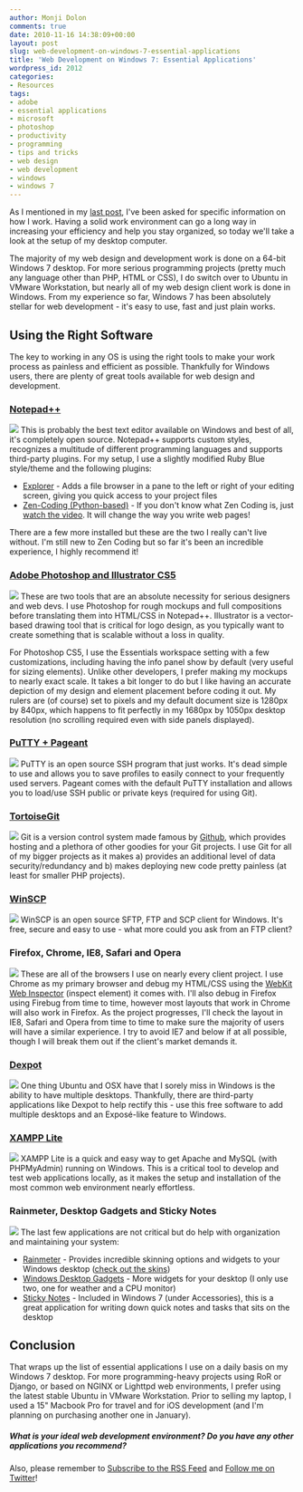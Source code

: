 ```yaml
---
author: Monji Dolon
comments: true
date: 2010-11-16 14:38:09+00:00
layout: post
slug: web-development-on-windows-7-essential-applications
title: 'Web Development on Windows 7: Essential Applications'
wordpress_id: 2012
categories:
- Resources
tags:
- adobe
- essential applications
- microsoft
- photoshop
- productivity
- programming
- tips and tricks
- web design
- web development
- windows
- windows 7
---
```


As I mentioned in my [last post](http://devgrow.com/how-i-create-websites-a-look-inside-the-creative-process/), I've been asked for specific information on how I work.  Having a solid work environment can go a long way in increasing your efficiency and help you stay organized, so today we'll take a look at the setup of my desktop computer.

The majority of my web design and development work is done on a 64-bit Windows 7 desktop.  For more serious programming projects (pretty much any language other than PHP, HTML or CSS), I do switch over to Ubuntu in VMware Workstation, but nearly all of my web design client work is done in Windows.  From my experience so far, Windows 7 has been absolutely stellar for web development - it's easy to use, fast and just plain works.

## Using the Right Software

The key to working in any OS is using the right tools to make your work process as painless and efficient as possible.  Thankfully for Windows users, there are plenty of great tools available for web design and development.

### [Notepad++](http://notepad-plus-plus.org/)

[![](http://devgrow.s3.amazonaws.com/assets/images/notepad.gif)](http://notepad-plus-plus.org/)
This is probably the best text editor available on Windows and best of all, it's completely open source.  Notepad++ supports custom styles, recognizes a multitude of different programming languages and supports third-party plugins.  For my setup, I use a slightly modified Ruby Blue style/theme and the following plugins:

  * [Explorer](http://sourceforge.net/projects/npp-plugins/) - Adds a file browser in a pane to the left or right of your editing screen, giving you quick access to your project files
  * [Zen-Coding (Python-based)](http://code.google.com/p/zen-coding/downloads/detail?name=Zen.Coding-Notepad%2B%2B.v0.6.1.zip&can=2&q=) - If you don't know what Zen Coding is, just [watch the video](http://vimeo.com/7405114).  It will change the way you write web pages!

There are a few more installed but these are the two I really can't live without.  I'm still new to Zen Coding but so far it's been an incredible experience, I highly recommend it!

### [Adobe Photoshop and Illustrator CS5](http://www.adobe.com/products/photoshop/compare/)

[![](http://devgrow.s3.amazonaws.com/assets/images/photoshop.gif)](http://www.adobe.com/products/photoshop/compare/)
These are two tools that are an absolute necessity for serious designers and web devs.  I use Photoshop for rough mockups and full compositions before translating them into HTML/CSS in Notepad++.  Illustrator is a vector-based drawing tool that is critical for logo design, as you typically want to create something that is scalable without a loss in quality.

For Photoshop CS5, I use the Essentials workspace setting with a few customizations, including having the info panel show by default (very useful for sizing elements).  Unlike other developers, I prefer making my mockups to nearly exact scale.  It takes a bit longer to do but I like having an accurate depiction of my design and element placement before coding it out.  My rulers are (of course) set to pixels and my default document size is 1280px by 840px, which happens to fit perfectly in my 1680px by 1050px desktop resolution (no scrolling required even with side panels displayed).

### [PuTTY + Pageant](http://www.chiark.greenend.org.uk/~sgtatham/putty/download.html)

[![](http://devgrow.s3.amazonaws.com/assets/images/putty1.gif)](http://www.chiark.greenend.org.uk/~sgtatham/putty/download.html)
PuTTY is an open source SSH program that just works.  It's dead simple to use and allows you to save profiles to easily connect to your frequently used servers.  Pageant comes with the default PuTTY installation and allows you to load/use SSH public or private keys (required for using Git).

### [TortoiseGit](http://code.google.com/p/tortoisegit/)

[![](http://devgrow.s3.amazonaws.com/assets/images/tortoisegit.gif)](http://code.google.com/p/tortoisegit/)
Git is a version control system made famous by [Github](http://www.github.com/), which provides hosting and a plethora of other goodies for your Git projects.  I use Git for all of my bigger projects as it makes a) provides an additional level of data security/redundancy and b) makes deploying new code pretty painless (at least for smaller PHP projects).

### [WinSCP](http://winscp.net/eng/index.php)

[![](http://devgrow.s3.amazonaws.com/assets/images/winscp.gif)](http://winscp.net/eng/index.php)
WinSCP is an open source SFTP, FTP and SCP client for Windows.  It's free, secure and easy to use - what more could you ask from an FTP client?

### Firefox, Chrome, IE8, Safari and Opera

![](http://devgrow.s3.amazonaws.com/assets/images/browsers.gif)
These are all of the browsers I use on nearly every client project.  I use Chrome as my primary browser and debug my HTML/CSS using the [WebKit Web Inspector](http://webkit.org/blog/197/web-inspector-redesign/) (inspect element) it comes with.  I'll also debug in Firefox using Firebug from time to time, however most layouts that work in Chrome will also work in Firefox.  As the project progresses, I'll check the layout in IE8, Safari and Opera from time to time to make sure the majority of users will have a similar experience.  I try to avoid IE7 and below if at all possible, though I will break them out if the client's market demands it.

### [Dexpot](http://www.dexpot.de/index.php?lang=en)

[![](http://devgrow.s3.amazonaws.com/assets/images/dexpot.gif)](http://www.dexpot.de/index.php?lang=en)
One thing Ubuntu and OSX have that I sorely miss in Windows is the ability to have multiple desktops.  Thankfully, there are third-party applications like Dexpot to help rectify this - use this free software to add multiple desktops and an Exposé-like feature to Windows.

### [XAMPP Lite](http://www.apachefriends.org/en/xampp-windows.html)

[![](http://devgrow.s3.amazonaws.com/assets/images/xampp.gif)](http://www.apachefriends.org/en/xampp-windows.html)
XAMPP Lite is a quick and easy way to get Apache and MySQL (with PHPMyAdmin) running on Windows.  This is a critical tool to develop and test web applications locally, as it makes the setup and installation of the most common web environment nearly effortless.

### Rainmeter, Desktop Gadgets and Sticky Notes

![](http://devgrow.s3.amazonaws.com/assets/images/desktop.jpg)
The last few applications are not critical but do help with organization and maintaining your system:

  * [Rainmeter](http://rainmeter.net/RainCMS/) - Provides incredible skinning options and widgets to your Windows desktop ([check out the skins](http://customize.org/rainmeter))
  * [Windows Desktop Gadgets](http://msdn.microsoft.com/en-us/library/dd834142.aspx) - More widgets for your desktop (I only use two, one for weather and a CPU monitor)
  * [Sticky Notes](http://windows.microsoft.com/en-US/windows7/products/features/sticky-notes) - Included in Windows 7 (under Accessories), this is a great application for writing down quick notes and tasks that sits on the desktop

## Conclusion

That wraps up the list of essential applications I use on a daily basis on my Windows 7 desktop.  For more programming-heavy projects using RoR or Django, or based on NGINX or Lighttpd web environments, I prefer using the latest stable Ubuntu in VMware Workstation.  Prior to selling my laptop, I used a 15" Macbook Pro for travel and for iOS development (and I'm planning on purchasing another one in January).

##### What is your ideal web development environment?  Do you have any other applications you recommend?

Also, please remember to [Subscribe to the RSS Feed](http://feeds.feedburner.com/devgrow) and [Follow me on Twitter](http://twitter.com/ThinkDevGrow)!